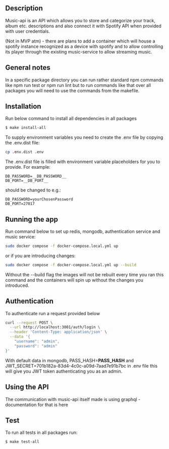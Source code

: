 ## Description

Music-api is an API which allows you to store and categorize your track, album etc. descriptions and also 
connect it with Spotify API when provided with user credentials.

(Not in MVP atm) - there are plans to add a container which will house a spotify instance recognized as a
device with spotify and to allow controlling its player through the existing music-service to allow streaming music.

## General notes

In a specific package directory you can run rather standard npm commands like npm run test or npm run lint but to run
commands like that over all packages you will need to use the commands from the makefile.

## Installation

Run below command to install all dependencies in all packages

```bash
$ make install-all
```

To supply environment variables you need to create the .env file by copying the .env.dist file:

```bash
cp .env.dist .env
```

The .env.dist file is filled with environment variable placeholders for you to provide. For example:

```
DB_PASSWORD=__DB_PASSWORD__
DB_PORT=__DB_PORT__
```

should be changed to e.g.:

```
DB_PASSWORD=yourChosenPassword
DB_PORT=27017
```

## Running the app

Run command below to set up redis, mongodb, authentication service and music service:

```bash
sudo docker compose -f docker-compose.local.yml up
```

or if you are introducing changes:

```bash
sudo docker compose -f docker-compose.local.yml up --build
```

Without the --build flag the images will not be rebuilt every time you ran this command and the containers will spin up
without the changes you introduced.

## Authentication

To authenticate run a request provided below

```bash
curl --request POST \
  --url http://localhost:3001/auth/login \
  --header 'Content-Type: application/json' \
  --data '{
	"username": "admin",
	"password": "admin"
}'
```

With default data in mongodb, PASS_HASH=__PASS_HASH__ and JWT_SECRET=701b182a-83d4-4c0c-a09d-7aad7e91b7bc in .env file
this will give you JWT token authenticating you as an admin.

[//]: # (TODO: CHANGE PASS_HASH TO UUID OR JWT_SECRET TO A PLECOHOLDER FOR CONSISTENCY)

## Using the API

The communication with music-api itself made is using graphql - documentation for that is here

[//]: # (TODO: ADD A LINK TO "HERE" ABOVE WHEN GRAPHQL DOCS ARE READY)

## Test

To run all tests in all packages run:

```bash
$ make test-all
```
